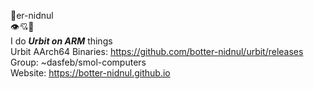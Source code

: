 🤖er-nidnul  
👁️💘💪  
I do _**Urbit on ARM**_ things  
Urbit AArch64 Binaries: https://github.com/botter-nidnul/urbit/releases  
Group: ~dasfeb/smol-computers  
Website: https://botter-nidnul.github.io  

